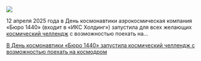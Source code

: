 <!--2025-04-12 11:45:50-->
<div class="yb">
  <div class="rss habr"><img src="https://habrastorage.org/getpro/habr/upload_files/c1a/7b1/b9c/c1a7b1b9c1cd0c88a0382f3795ab749d.png" /><p>12 апреля 2025 года в День космонавтики аэрокосмическая компания «Бюро 1440» (входит в «ИКС Холдинг») запустила для всех желающих <a href="https://cosmos.1440.space/" rel="noopener noreferrer nofollow">космический челлендж</a> с возможностью поехать на... <p class="titl"><a href="https://habr.com/ru/news/900008/?utm_source=habrahabr&utm_medium=rss&utm_campaign=900008">В День космонавтики «Бюро 1440» запустила космический челлендж с возможностью поехать на космодром</a></p></div>
</div>
